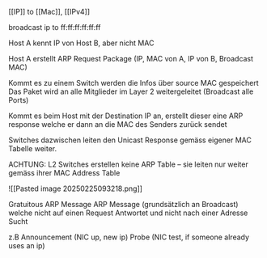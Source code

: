 [[IP]] to [[Mac]], [[IPv4]]

broadcast ip to ff:ff:ff:ff:ff:ff

Host A kennt IP von Host B, aber nicht MAC

Host A erstellt ARP Request Package (IP, MAC von A, IP von B, Broadcast MAC)

Kommt es zu einem Switch werden die Infos über source MAC gespeichert 
Das Paket wird an alle Mitglieder im Layer 2 weitergeleitet (Broadcast alle Ports)

Kommt es beim Host mit der Destination IP an, erstellt dieser eine ARP response welche er dann an die MAC des Senders zurück sendet

Switches dazwischen leiten den Unicast Response gemäss eigener MAC Tabelle weiter.

ACHTUNG: L2 Switches erstellen keine ARP Table – sie leiten nur weiter gemäss ihrer MAC Address Table

![[Pasted image 20250225093218.png]]

Gratuitous ARP Message
ARP Message (grundsätzlich an Broadcast) welche nicht auf einen Request Antwortet und nicht nach einer Adresse Sucht

z.B Announcement (NIC up, new ip)
Probe (NIC test, if someone already uses an ip)